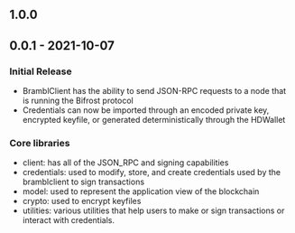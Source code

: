 ## 1.0.0

## 0.0.1 - 2021-10-07

### Initial Release
- BramblClient has the ability to send JSON-RPC requests to a node that is running the Bifrost protocol
- Credentials can now be imported through an encoded private key, encrypted keyfile, or generated deterministically through the HDWallet


### Core libraries
- client: has all of the JSON_RPC and signing capabilities
- credentials: used to modify, store, and create credentials used by the bramblclient to sign transactions
- model: used to represent the application view of the blockchain
- crypto: used to encrypt keyfiles
- utilities: various utilities that help users to make or sign transactions or interact with credentials. 
